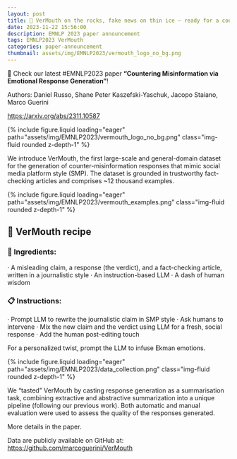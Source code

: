 ```yaml
---
layout: post
title: 🥃 VerMouth on the rocks, fake news on thin ice — ready for a cool conversation?
date: 2023-11-22 15:56:00
description: EMNLP 2023 paper announcement
tags: EMNLP2023 VerMouth
categories: paper-announcement
thumbnail: assets/img/EMNLP2023/vermouth_logo_no_bg.png
---
```


📢 Check our latest #EMNLP2023 paper **“Countering Misinformation via Emotional Response Generation”**!

Authors: Daniel Russo, Shane Peter Kaszefski-Yaschuk, Jacopo Staiano, Marco Guerini

https://arxiv.org/abs/2311.10587

{% include figure.liquid loading="eager" path="assets/img/EMNLP2023/vermouth_logo_no_bg.png" class="img-fluid rounded z-depth-1" %}

We introduce VerMouth, the first large-scale and general-domain dataset for the generation of counter-misinformation responses that mimic social media platform style (SMP). The dataset is grounded in trustworthy fact-checking articles and comprises ~12 thousand examples.

{% include figure.liquid loading="eager" path="assets/img/EMNLP2023/vermouth_examples.png" class="img-fluid rounded z-depth-1" %}

## 🥃 VerMouth recipe

### 🛒 Ingredients:

· A misleading claim, a response (the verdict), and a fact-checking article, written in a journalistic style
· An instruction-based LLM
· A dash of human wisdom

### 📋 Instructions:

· Prompt LLM to rewrite the journalistic claim in SMP style
· Ask humans to intervene
· Mix the new claim and the verdict using LLM for a fresh, social response
· Add the human post-editing touch

For a personalized twist, prompt the LLM to infuse Ekman emotions.

{% include figure.liquid loading="eager" path="assets/img/EMNLP2023/data_collection.png" class="img-fluid rounded z-depth-1" %}

We “tasted” VerMouth by casting response generation as a summarisation task, combining extractive and abstractive summarization into a unique pipeline (following our previous work). Both automatic and manual evaluation were used to assess the quality of the responses generated. 

More details in the paper. 

Data are publicly available on GitHub at: https://github.com/marcoguerini/VerMouth